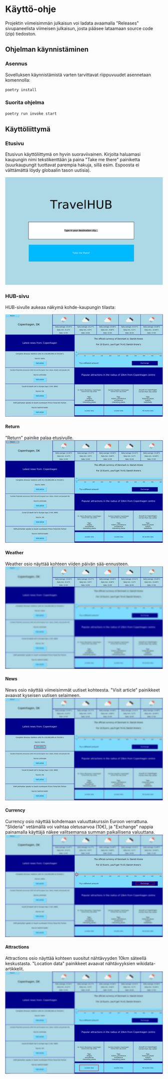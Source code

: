 # Käyttö-ohje

 Projektin viimeisimmän julkaisun voi ladata avaamalla "Releases" sivupaneelista viimeisen julkaisun, josta pääsee lataamaan source code (zip) tiedoston.

## Ohjelman käynnistäminen

### Asennus

 Sovelluksen käynnistämistä varten tarvittavat riippuvuudet asennetaan komennolla:

```bash
poetry install
```

### Suorita ohjelma

```bash
poetry run invoke start
```

## Käyttöliittymä

### Etusivu

 Etusivun käyttöliittymä on hyvin suoraviivainen. Kirjoita haluamasi kaupungin nimi tekstikenttään ja paina "Take me there" painiketta (suurkaupungit tuottavat parempia hakuja, sillä esim. Espoosta ei välttämättä löydy globaalin tason uutisia).

![](./kuvat/Home_page.png)


### HUB-sivu

 HUB-sivulle aukeaa näkymä kohde-kaupungin tilasta:

![](./kuvat/HUB_page.png)

#### Return
"Return" painike palaa etusivulle.
![](./kuvat/HUB_page_return.png)

#### Weather
Weather osio näyttää kohteen viiden päivän sää-ennusteen.
![](./kuvat/HUB_page_weather.png)

#### News
News osio näyttää viimeisimmät uutiset kohteesta. "Visit article" painikkeet avaavat kyseisen uutisen selaimeen.
![](./kuvat/HUB_page_news.png)

#### Currency
Currency osio näyttää kohdemaan valuuttakurssin Euroon verrattuna. "Slideria" vetämällä voi vaihtaa oletusarvoa (10€), ja "Exchange" nappia painamalla käyttäjä näkee valitsemansa summan paikallisena valuuttana.
![](./kuvat/HUB_page_currency.png)

#### Attractions
Attractions osio näyttää kohteen suositut nähtävyyden 10km säteellä keskustasta. "Location data" painikkeet avaavat nähtävyyksien wikidata-artikkelit. 
![](./kuvat/HUB_page_attractions.png)
